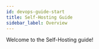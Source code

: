 ```yaml
---
id: devops-guide-start
title: Self-Hosting Guide
sidebar_label: Overview
---
```


Welcome to the Self-Hosting guide!
